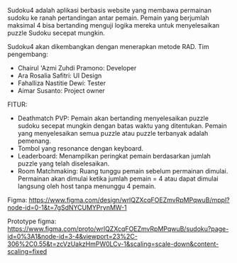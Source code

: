 Sudoku4 adalah aplikasi berbasis website yang membawa permainan sudoku ke ranah pertandingan antar pemain. Pemain yang berjumlah maksimal 4 bisa bertanding menguji logika mereka untuk menyelesaikan puzzle Sudoku secepat mungkin.

Sudoku4 akan dikembangkan dengan menerapkan metode RAD. Tim pengembang:
- Chairul 'Azmi Zuhdi Pramono: Developer
- Ara Rosalia Safitri: UI Design
- Fahalliza Nastitie Dewi: Tester
- Aimar Susanto: Project owner

FITUR:
- Deathmatch PVP: Pemain akan bertanding menyelesaikan puzzle sudoku secepat mungkin dengan batas waktu yang ditentukan. Pemain yang menyelesaikan semua puzzle atau puzzle terbanyak adalah pemenang.
- Tombol yang resonance dengan keyboard.
- Leaderboard: Menampilkan peringkat pemain berdasarkan jumlah puzzle yang telah diselesaikan.
- Room Matchmaking: Ruang tunggu pemain sebelum permainan dimulai. Permainan akan dimulai ketika jumlah pemain = 4 atau dapat dimulai langsung oleh host tanpa menunggu 4 pemain.

Figma:
https://www.figma.com/design/wrlQZXcqFOEZmvRpMPqwuB/mppl?node-id=0-1&t=7gSdNYCUMYPrynMW-1

Prototype figma:
https://www.figma.com/proto/wrlQZXcqFOEZmvRpMPqwuB/sudoku?page-id=0%3A1&node-id=3-4&viewport=23%2C-306%2C0.55&t=zcVzUakzHmPW0LCv-1&scaling=scale-down&content-scaling=fixed
